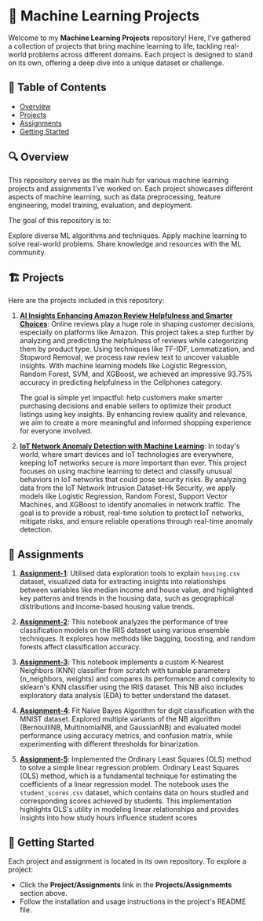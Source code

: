 # 🌟 Machine Learning Projects

Welcome to my **Machine Learning Projects** repository! Here, I’ve gathered a collection of projects that bring machine learning to life, tackling real-world problems across different domains. Each project is designed to stand on its own, offering a deep dive into a unique dataset or challenge.

## 📑 Table of Contents  
- [Overview](#overview)  
- [Projects](#projects)  
- [Assignments](#assignments)
- [Getting Started](#getting-started)

## 🔍 Overview

This repository serves as the main hub for various machine learning projects and assignments I’ve worked on. Each project showcases different aspects of machine learning, such as data preprocessing, feature engineering, model training, evaluation, and deployment.

The goal of this repository is to:

Explore diverse ML algorithms and techniques.
Apply machine learning to solve real-world problems.
Share knowledge and resources with the ML community.

## 🏗️ Projects
Here are the projects included in this repository:

1. [**AI Insights Enhancing Amazon Review Helpfulness and Smarter Choices**](https://github.com/eshita1991/Machine-Learning-Projects/tree/main/Amazon-Review-Helpfulness-using-TFIDF): Online reviews play a huge role in shaping customer decisions, especially on platforms like Amazon. This project takes a step further by analyzing and predicting the helpfulness of reviews while categorizing them by product type. Using techniques like TF-IDF, Lemmatization, and Stopword Removal, we process raw review text to uncover valuable insights. With machine learning models like Logistic Regression, Random Forest, SVM, and XGBoost, we achieved an impressive 93.75% accuracy in predicting helpfulness in the Cellphones category.
   
	The goal is simple yet impactful: help customers make smarter purchasing decisions and enable sellers to optimize their product listings using key 		insights. By enhancing review quality and relevance, we aim to create a more meaningful and informed shopping experience for everyone involved.

2.  [**IoT Network Anomaly Detection with Machine Learning**](https://github.com/eshita1991/Machine-Learning-Projects/tree/main/IoT-Devices-Network-Anomaly-Detection): In today's world, where smart devices and IoT technologies are everywhere, keeping IoT networks secure is more important than ever. This project focuses on using machine learning to detect and classify unusual behaviors in IoT networks that could pose security risks. By analyzing data from the IoT Network Intrusion Dataset-Hk Security, we apply models like Logistic Regression, Random Forest, Support Vector Machines, and XGBoost to identify anomalies in network traffic. The goal is to provide a robust, real-time solution to protect IoT networks, mitigate risks, and ensure reliable operations through real-time anomaly detection.

## 🔩 Assignments

1. [**Assignment-1**](https://github.com/eshita1991/Machine-Learning-Projects/blob/main/Assignments/Gupta_HW_1.ipynb):  Utilised data exploration tools to explain `housing.csv` dataset, visualized data for extracting insights into relationships between variables like median income and house value, and highlighted key patterns and trends in the housing data, such as geographical distributions and income-based housing value trends.

2. [**Assignment-2**](https://github.com/eshita1991/Machine-Learning-Projects/blob/main/Assignments/Gupta_HW2.ipynb): This notebook analyzes the performance of tree classification models on the IRIS dataset using various ensemble techniques. It explores how methods like bagging, boosting, and random forests affect classification accuracy.

3. [**Assignment-3**](https://github.com/eshita1991/Machine-Learning-Projects/blob/main/Assignments/Gupta_HW3KNN.ipynb): This notebook implements a custom K-Nearest Neighbors (KNN) classifier from scratch with tunable parameters (n_neighbors, weights) and compares its performance and complexity to sklearn's KNN classifier using the IRIS dataset. This NB also includes exploratory data analysis (EDA) to better understand the dataset.

4. [**Assignment-4**](https://github.com/eshita1991/Machine-Learning-Projects/blob/main/Assignments/Gupta_NaiveBayes_HW4.ipynb): Fit Naive Bayes Algorithm for digit classification with the MNIST dataset. Explored multiple variants of the NB algorithm (BernoulliNB, MultinomialNB, and GaussianNB) and evaluated model performance using accuracy metrics, and confusion matrix, while experimenting with different thresholds for binarization.

5. [**Assignment-5**](https://github.com/eshita1991/Machine-Learning-Projects/blob/main/Assignments/Gupta_HW5_Ques6.ipynb): Implemented the Ordinary Least Squares (OLS) method to solve a simple linear regression problem. Ordinary Least Squares (OLS) method, which is a fundamental technique for estimating the coefficients of a linear regression model. The notebook uses the `student_scores.csv` dataset, which contains data on hours studied and corresponding scores achieved by students. This implementation highlights OLS's utility in modeling linear relationships and provides insights into how study hours influence student scores

## 🚀 Getting Started

Each project and assignment is located in its own repository. To explore a project:

- Click the **Project/Assignments** link in the **Projects/Assignmemts** section above.<br>
- Follow the installation and usage instructions in the project's README file.

